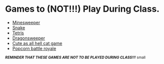 # Games to (NOT!!!) Play During Class.

- [Minesweeper](https://www.google.com/search?q=minesweeper&rlz=1C1GCEA_enUS1179US1180&oq=mine&gs_lcrp=EgZjaHJvbWUqBggAEEUYOzIGCAAQRRg7Mg0IARAuGIMBGLEDGIAEMgYIAhBFGDkyCggDEC4YsQMYgAQyCggEEC4YsQMYgAQyBggFEEUYQDIKCAYQABixAxiABDINCAcQLhiDARixAxiABNIBBzc2N2owajeoAgCwAgA&sourceid=chrome&ie=UTF-8)
- [Snake](https://www.google.com/search?q=snake&rlz=1C1GCEA_enUS1179US1180&oq=snake&gs_lcrp=EgZjaHJvbWUyDwgAEEUYORiDARixAxiABDINCAEQABiDARixAxiABDIKCAIQLhixAxiABDINCAMQABiDARixAxiABDINCAQQABiDARixAxiABDINCAUQLhiDARixAxiABDIKCAYQABixAxiABDIQCAcQABiDARixAxiABBiKBTIKCAgQLhixAxiABDIHCAkQABiABNIBBzU0OWowajeoAgCwAgA&sourceid=chrome&ie=UTF-8)
- [Tetris](https://play.tetris.com/)
- [Dragonsweeper](https://danielben.itch.io/dragonsweeper)
- [Cute as all hell cat game](https://www.google.com/search?q=google+doodle+halloween&rlz=1C1GCEA_enUS1179US1180&oq=google+doodle+halloween&gs_lcrp=EgZjaHJvbWUqDQgAEAAYgwEYsQMYgAQyDQgAEAAYgwEYsQMYgAQyBwgBEAAYgAQyBwgCEAAYgAQyBwgDEC4YgAQyBwgEEAAYgAQyBwgFEAAYgAQyBwgGEAAYgAQyBwgHEAAYgAQyBwgIEAAYgAQyBwgJEAAYgATSAQg1MTUxajBqN6gCALACAA&sourceid=chrome&ie=UTF-8)
- [Popcorn battle royale](https://www.google.com/search?q=google+doodle+popcorn&rlz=1C1GCEA_enUS1179US1180&oq=google+doodle+popcorn&gs_lcrp=EgZjaHJvbWUyDwgAEEUYORiDARixAxiABDIHCAEQABiABDIHCAIQABiABDIHCAMQABiABDIHCAQQABiABDIHCAUQABiABDIHCAYQABiABDIHCAcQABiABDIHCAgQABiABDIHCAkQABiABNIBCDQ1MDNqMGo5qAIAsAIA&sourceid=chrome&ie=UTF-8)

<small> ***REMINDER THAT THESE GAMES ARE NOT TO BE PLAYED DURING CLASS!!!*** </small>
<small> small </small>

